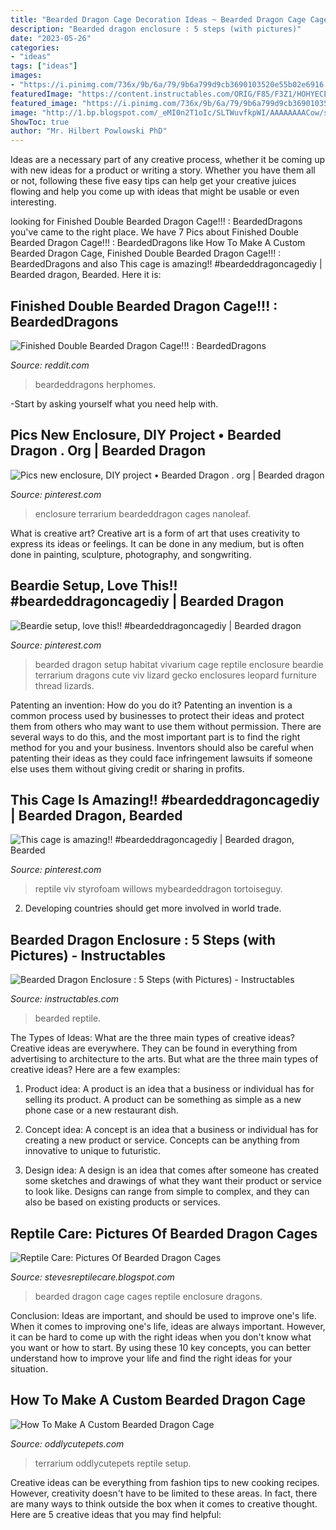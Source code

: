 ```yaml
---
title: "Bearded Dragon Cage Decoration Ideas ~ Bearded Dragon Cage Cages Reptile Enclosure Dragons"
description: "Bearded dragon enclosure : 5 steps (with pictures)"
date: "2023-05-26"
categories:
- "ideas"
tags: ["ideas"]
images:
- "https://i.pinimg.com/736x/9b/6a/79/9b6a799d9cb3690103520e55b02e6916.jpg"
featuredImage: "https://content.instructables.com/ORIG/F85/F3Z1/HOHYECE9/F85F3Z1HOHYECE9.jpg?frame=1"
featured_image: "https://i.pinimg.com/736x/9b/6a/79/9b6a799d9cb3690103520e55b02e6916.jpg"
image: "http://1.bp.blogspot.com/_eMI0n2T1oIc/SLTWuvfkpWI/AAAAAAAACow/s9pIjd0-o2Q/w1200-h630-p-k-no-nu/SUC50005.jpg"
ShowToc: true
author: "Mr. Hilbert Powlowski PhD"
---
```



Ideas are a necessary part of any creative process, whether it be coming up with new ideas for a product or writing a story. Whether you have them all or not, following these five easy tips can help get your creative juices flowing and help you come up with ideas that might be usable or even interesting.

	

		
looking for Finished Double Bearded Dragon Cage!!! : BeardedDragons you've came to the right place. We have 7 Pics about Finished Double Bearded Dragon Cage!!! : BeardedDragons like How To Make A Custom Bearded Dragon Cage, Finished Double Bearded Dragon Cage!!! : BeardedDragons and also This cage is amazing!! #beardeddragoncagediy | Bearded dragon, Bearded. Here it is:
		
    
## Finished Double Bearded Dragon Cage!!! : BeardedDragons

<img loading=lazy src="https://preview.redd.it/zyjxgpmmy3051.jpg?auto=webp&amp;s=4002957936915e00b94b9d67d0718c00dda400c9" onerror="this.onerror=null;this.src='https://tse4.mm.bing.net/th?id=OIP.OwKgKHKvQaIecco9yL-5XQHaJ4&amp;pid=15.1';" alt="Finished Double Bearded Dragon Cage!!! : BeardedDragons">

_Source: reddit.com_

>beardeddragons herphomes. 

	

-Start by asking yourself what you need help with.

    
## Pics New Enclosure, DIY Project • Bearded Dragon . Org | Bearded Dragon

<img loading=lazy src="https://i.pinimg.com/736x/ae/67/6d/ae676df41c2bee97a119d718606e3bdb.jpg" onerror="this.onerror=null;this.src='https://tse4.mm.bing.net/th?id=OIP.FwZfg6xOsP-Y_3won5oEQgAAAA&amp;pid=15.1';" alt="Pics new enclosure, DIY project • Bearded Dragon . org | Bearded dragon">

_Source: pinterest.com_

>enclosure terrarium beardeddragon cages nanoleaf. 

	

What is creative art?
Creative art is a form of art that uses creativity to express its ideas or feelings. It can be done in any medium, but is often done in painting, sculpture, photography, and songwriting.

    
## Beardie Setup, Love This!! #beardeddragoncagediy | Bearded Dragon

<img loading=lazy src="https://i.pinimg.com/originals/ee/71/0b/ee710be0308d6ca6aea57aafdaa1df26.jpg" onerror="this.onerror=null;this.src='https://tse3.mm.bing.net/th?id=OIP.oSz8Pys_TrhZoMRRyBIR_AHaFj&amp;pid=15.1';" alt="Beardie setup, love this!! #beardeddragoncagediy | Bearded dragon">

_Source: pinterest.com_

>bearded dragon setup habitat vivarium cage reptile enclosure beardie terrarium dragons cute viv lizard gecko enclosures leopard furniture thread lizards. 

	

Patenting an invention: How do you do it?
Patenting an invention is a common process used by businesses to protect their ideas and protect them from others who may want to use them without permission. There are several ways to do this, and the most important part is to find the right method for you and your business. Inventors should also be careful when patenting their ideas as they could face infringement lawsuits if someone else uses them without giving credit or sharing in profits.

    
## This Cage Is Amazing!! #beardeddragoncagediy | Bearded Dragon, Bearded

<img loading=lazy src="https://i.pinimg.com/736x/9b/6a/79/9b6a799d9cb3690103520e55b02e6916.jpg" onerror="this.onerror=null;this.src='https://tse2.mm.bing.net/th?id=OIP.1UQdYeMeWYta5yDIiOmpKQHaJ3&amp;pid=15.1';" alt="This cage is amazing!! #beardeddragoncagediy | Bearded dragon, Bearded">

_Source: pinterest.com_

>reptile viv styrofoam willows mybeardeddragon tortoiseguy. 

	

2. Developing countries should get more involved in world trade.

    
## Bearded Dragon Enclosure : 5 Steps (with Pictures) - Instructables

<img loading=lazy src="https://content.instructables.com/ORIG/F85/F3Z1/HOHYECE9/F85F3Z1HOHYECE9.jpg?frame=1" onerror="this.onerror=null;this.src='https://tse3.mm.bing.net/th?id=OIP.Pg2mlYK5rkYs5aR7DovHSAHaE8&amp;pid=15.1';" alt="Bearded Dragon Enclosure : 5 Steps (with Pictures) - Instructables">

_Source: instructables.com_

>bearded reptile. 

	

The Types of Ideas: What are the three main types of creative ideas?
Creative ideas are everywhere. They can be found in everything from advertising to architecture to the arts. But what are the three main types of creative ideas? Here are a few examples:
1. Product idea: A product is an idea that a business or individual has for selling its product. A product can be something as simple as a new phone case or a new restaurant dish.

2. Concept idea: A concept is an idea that a business or individual has for creating a new product or service. Concepts can be anything from innovative to unique to futuristic.

3. Design idea: A design is an idea that comes after someone has created some sketches and drawings of what they want their product or service to look like. Designs can range from simple to complex, and they can also be based on existing products or services.

    
## Reptile Care: Pictures Of Bearded Dragon Cages

<img loading=lazy src="http://1.bp.blogspot.com/_eMI0n2T1oIc/SLTWuvfkpWI/AAAAAAAACow/s9pIjd0-o2Q/w1200-h630-p-k-no-nu/SUC50005.jpg" onerror="this.onerror=null;this.src='https://tse3.mm.bing.net/th?id=OIP.bN7vPoo6ydmPuZqspuNlPwHaFj&amp;pid=15.1';" alt="Reptile Care: Pictures Of Bearded Dragon Cages">

_Source: stevesreptilecare.blogspot.com_

>bearded dragon cage cages reptile enclosure dragons. 

	

Conclusion: Ideas are important, and should be used to improve one's life.
When it comes to improving one's life, ideas are always important. However, it can be hard to come up with the right ideas when you don't know what you want or how to start. By using these 10 key concepts, you can better understand how to improve your life and find the right ideas for your situation.

    
## How To Make A Custom Bearded Dragon Cage

<img loading=lazy src="https://oddlycutepets.com/wp-content/uploads/2019/11/canva-photo-editor-6.png" onerror="this.onerror=null;this.src='https://tse2.mm.bing.net/th?id=OIP.A7TpibSHi8Q_05RPTuN2LAHaE8&amp;pid=15.1';" alt="How To Make A Custom Bearded Dragon Cage">

_Source: oddlycutepets.com_

>terrarium oddlycutepets reptile setup. 

	

Creative ideas can be everything from fashion tips to new cooking recipes. However, creativity doesn't have to be limited to these areas. In fact, there are many ways to think outside the box when it comes to creative thought. Here are 5 creative ideas that you may find helpful:

